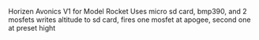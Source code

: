 Horizen Avonics V1 for Model Rocket
Uses micro sd card, bmp390, and 2 mosfets
writes altitude to sd card, fires one mosfet at apogee, second one at preset hight
